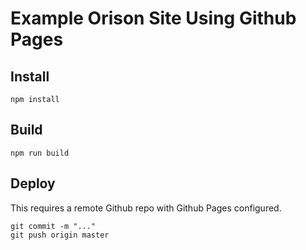 # Example Orison Site Using Github Pages

## Install

```
npm install
```

## Build

```
npm run build
```

## Deploy

This requires a remote Github repo with Github Pages configured.

```
git commit -m "..."
git push origin master
```
